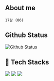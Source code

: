 <div align="left"><h2>About me</h2></div>
<div align="left">
    
    17살 (06)
    
</div>
<div align="left"><h2>Github Status</h2></div>

![Github Status](https://github-readme-stats.vercel.app/api?username=oneseventh&show_icons=true&theme=radical)

<div align="left"><h2>📖 Tech Stacks</h2></div>
<div align="left">
    <img src="https://img.shields.io/badge/kotlin-E34F26?style=for-the-badge&logo=kotlin&logoColor=white">
    <img src="https://img.shields.io/badge/java-007396?style=for-the-badge&logo=java&logoColor=white"> 
    <img src="https://img.shields.io/badge/python-3776AB?style=for-the-badge&logo=python&logoColor=white">
</div>
